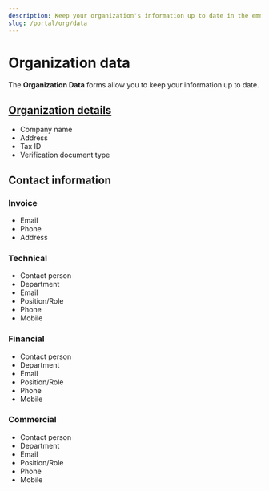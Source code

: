 ```yaml
---
description: Keep your organization's information up to date in the emnify Portal
slug: /portal/org/data
---
```


# Organization data

The **Organization Data** forms allow you to keep your information up to date.

## [Organization details](https://portal.emnify.com/organisation-settings/details)

- Company name
- Address
- Tax ID
- Verification document type

## Contact information

### Invoice

- Email
- Phone
- Address

### Technical

- Contact person
- Department
- Email
- Position/Role
- Phone
- Mobile

### Financial

- Contact person
- Department
- Email
- Position/Role
- Phone
- Mobile

### Commercial

- Contact person
- Department
- Email
- Position/Role
- Phone
- Mobile

